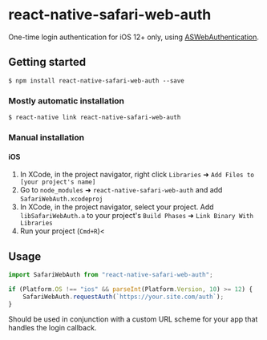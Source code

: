 # react-native-safari-web-auth

One-time login authentication for iOS 12+ only, using [ASWebAuthentication](https://developer.apple.com/documentation/authenticationservices/aswebauthenticationsession).

## Getting started

`$ npm install react-native-safari-web-auth --save`

### Mostly automatic installation

`$ react-native link react-native-safari-web-auth`

### Manual installation

#### iOS

1. In XCode, in the project navigator, right click `Libraries` ➜ `Add Files to [your project's name]`
2. Go to `node_modules` ➜ `react-native-safari-web-auth` and add `SafariWebAuth.xcodeproj`
3. In XCode, in the project navigator, select your project. Add `libSafariWebAuth.a` to your project's `Build Phases` ➜ `Link Binary With Libraries`
4. Run your project (`Cmd+R`)<

## Usage

```javascript
import SafariWebAuth from "react-native-safari-web-auth";

if (Platform.OS !== "ios" && parseInt(Platform.Version, 10) >= 12) {
	SafariWebAuth.requestAuth(`https://your.site.com/auth`);
}
```

Should be used in conjunction with a custom URL scheme for your app that handles the login callback. 
